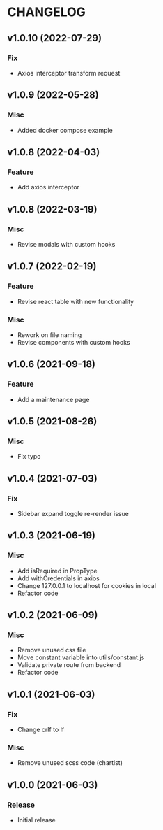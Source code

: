 # CHANGELOG

## v1.0.10 (2022-07-29)
### Fix
* Axios interceptor transform request

## v1.0.9 (2022-05-28)
### Misc
* Added docker compose example

## v1.0.8 (2022-04-03)
### Feature
* Add axios interceptor

## v1.0.8 (2022-03-19)
### Misc
* Revise modals with custom hooks

## v1.0.7 (2022-02-19)
### Feature
* Revise react table with new functionality
### Misc
* Rework on file naming
* Revise components with custom hooks

## v1.0.6 (2021-09-18)
### Feature
* Add a maintenance page

## v1.0.5 (2021-08-26)
### Misc
* Fix typo 

## v1.0.4 (2021-07-03)
### Fix
* Sidebar expand toggle re-render issue

## v1.0.3 (2021-06-19)
### Misc
* Add isRequired in PropType
* Add withCredentials in axios
* Change 127.0.0.1 to localhost for cookies in local
* Refactor code

## v1.0.2 (2021-06-09)
### Misc
* Remove unused css file
* Move constant variable into utils/constant.js
* Validate private route from backend
* Refactor code

## v1.0.1 (2021-06-03)
### Fix
* Change crlf to lf
### Misc
* Remove unused scss code (chartist)

## v1.0.0 (2021-06-03)
### Release
* Initial release

